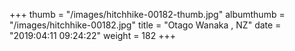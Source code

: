 +++
thumb = "/images/hitchhike-00182-thumb.jpg"
albumthumb = "/images/hitchhike-00182.jpg"
title = "Otago Wanaka , NZ"
date = "2019:04:11 09:24:22"
weight = 182
+++
